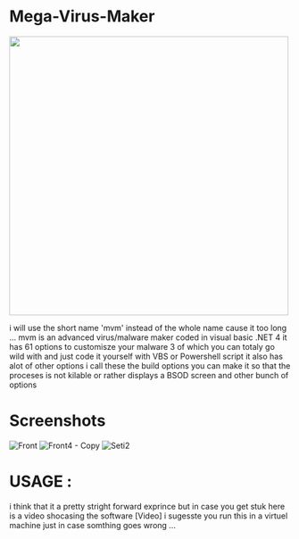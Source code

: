 # Mega-Virus-Maker


<img src="https://user-images.githubusercontent.com/102109601/202936276-83fc55d4-bf0b-4acc-88b7-5c0e84651415.png" width="500">
<p>i will use the short name 'mvm' instead of the whole name cause it too long ... mvm is an advanced virus/malware maker coded in visual basic .NET 4 it has 61 options to 
customisze your malware 3 of which you can totaly go wild with and just code it yourself with VBS or Powershell script it also has alot of other options i call these the build options
you can make it so that the proceses is not kilable or rather displays a BSOD screen and other bunch of options </p>

# Screenshots

![Front](https://user-images.githubusercontent.com/102109601/203129620-6e6bc160-42e2-4eb4-bbd8-3075a0a30303.PNG)
![Front4 - Copy](https://user-images.githubusercontent.com/102109601/203129649-6f7d2c7b-c718-4343-a302-ec2f17f7aa4c.PNG)
![Seti2](https://user-images.githubusercontent.com/102109601/203129661-a0c36049-de38-42c9-867c-ea7cb4400d7c.PNG)



# USAGE :

i think that it a pretty stright forward exprince but in case you get stuk here is a video shocasing the software 
[Video]
i sugesste you run this in a virtuel machine just in case somthing goes wrong ... 

